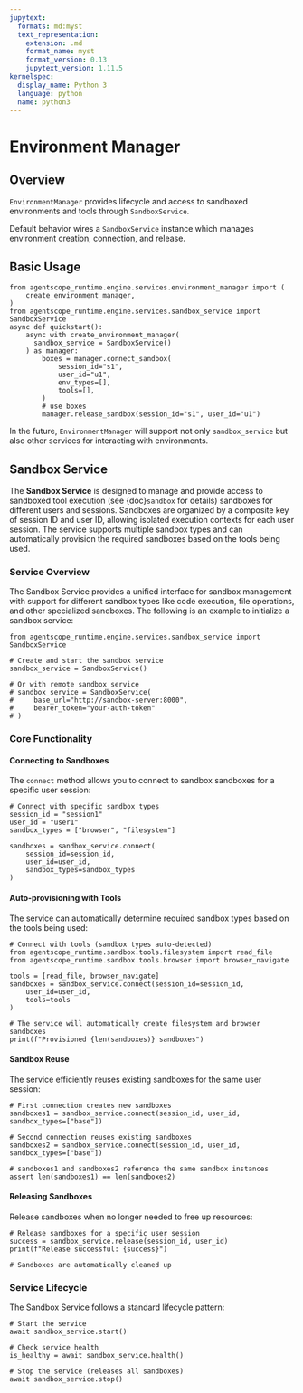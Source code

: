 ```yaml
---
jupytext:
  formats: md:myst
  text_representation:
    extension: .md
    format_name: myst
    format_version: 0.13
    jupytext_version: 1.11.5
kernelspec:
  display_name: Python 3
  language: python
  name: python3
---
```


# Environment Manager

## Overview

`EnvironmentManager` provides lifecycle and access to sandboxed environments and tools through `SandboxService`.

Default behavior wires a `SandboxService` instance which manages environment creation, connection, and release.

## Basic Usage

```{code-cell}
from agentscope_runtime.engine.services.environment_manager import (
    create_environment_manager,
)
from agentscope_runtime.engine.services.sandbox_service import SandboxService
async def quickstart():
    async with create_environment_manager(
      sandbox_service = SandboxService()
    ) as manager:
        boxes = manager.connect_sandbox(
            session_id="s1",
            user_id="u1",
            env_types=[],
            tools=[],
        )
        # use boxes
        manager.release_sandbox(session_id="s1", user_id="u1")
```

In the future, `EnvironmentManager` will support not only `sandbox_service` but also other services for interacting with environments.

## Sandbox Service

The **Sandbox Service** is designed to manage and provide access to sandboxed tool execution (see {doc}`sandbox` for details) sandboxes for different users and sessions. Sandboxes are organized by a composite key of session ID and user ID, allowing isolated execution contexts for each user session. The service supports multiple sandbox types and can automatically provision the required sandboxes based on the tools being used.

### Service Overview

The Sandbox Service provides a unified interface for sandbox management with support for different sandbox types like code execution, file operations, and other specialized sandboxes. The following is an example to initialize a sandbox service:

```{code-cell}
from agentscope_runtime.engine.services.sandbox_service import SandboxService

# Create and start the sandbox service
sandbox_service = SandboxService()

# Or with remote sandbox service
# sandbox_service = SandboxService(
#     base_url="http://sandbox-server:8000",
#     bearer_token="your-auth-token"
# )
```

### Core Functionality

#### Connecting to Sandboxes

The `connect` method allows you to connect to sandbox sandboxes for a specific user session:

```{code-cell}
# Connect with specific sandbox types
session_id = "session1"
user_id = "user1"
sandbox_types = ["browser", "filesystem"]

sandboxes = sandbox_service.connect(
    session_id=session_id,
    user_id=user_id,
    sandbox_types=sandbox_types
)
```

#### Auto-provisioning with Tools

The service can automatically determine required sandbox types based on the tools being used:

```{code-cell}
# Connect with tools (sandbox types auto-detected)
from agentscope_runtime.sandbox.tools.filesystem import read_file
from agentscope_runtime.sandbox.tools.browser import browser_navigate

tools = [read_file, browser_navigate]
sandboxes = sandbox_service.connect(session_id=session_id,
    user_id=user_id,
    tools=tools
)

# The service will automatically create filesystem and browser sandboxes
print(f"Provisioned {len(sandboxes)} sandboxes")
```

#### Sandbox Reuse

The service efficiently reuses existing sandboxes for the same user session:

```{code-cell}
# First connection creates new sandboxes
sandboxes1 = sandbox_service.connect(session_id, user_id, sandbox_types=["base"])

# Second connection reuses existing sandboxes
sandboxes2 = sandbox_service.connect(session_id, user_id, sandbox_types=["base"])

# sandboxes1 and sandboxes2 reference the same sandbox instances
assert len(sandboxes1) == len(sandboxes2)
```

#### Releasing Sandboxes

Release sandboxes when no longer needed to free up resources:

```{code-cell}
# Release sandboxes for a specific user session
success = sandbox_service.release(session_id, user_id)
print(f"Release successful: {success}")

# Sandboxes are automatically cleaned up
```

### Service Lifecycle

The Sandbox Service follows a standard lifecycle pattern:

```{code-cell}
# Start the service
await sandbox_service.start()

# Check service health
is_healthy = await sandbox_service.health()

# Stop the service (releases all sandboxes)
await sandbox_service.stop()
```
